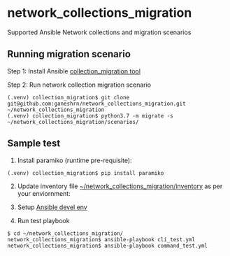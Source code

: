 # network_collections_migration
Supported Ansible Network collections and migration scenarios

Running migration scenario
--------------------------

Step 1:
Install Ansible [collection_migration tool](https://github.com/ansible-community/collection_migration)

Step 2:
Run network collection migration scenario
```console
(.venv) collection_migration$ git clone git@github.com:ganeshrn/network_collections_migration.git ~/network_collections_migration
(.venv) collection_migration$ python3.7 -m migrate -s ~/network_collections_migration/scenarios/
```


Sample test
-----------
1) Install paramiko (runtime pre-requisite):
```console
(.venv) collection_migration$ pip install paramiko
```
2) Update inventory file [\~/network_collections_migration/inventory](https://github.com/ganeshrn/network_collections_migration/blob/master/inventory) as per your enviornment: 

4) Setup [Ansible devel env](https://docs.ansible.com/ansible/latest/dev_guide/developing_modules_general.html#common-environment-setup)

3) Run test playbook
```console
$ cd ~/network_collections_migration/
network_collections_migration$ ansible-playbook cli_test.yml
network_collections_migration$ ansible-playbook command_test.yml
```
